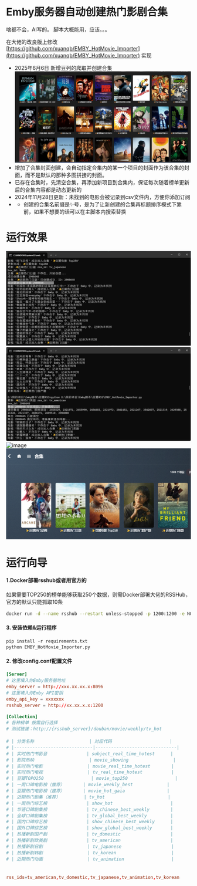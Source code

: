 # Emby服务器自动创建热门影剧合集

啥都不会，AI写的。 脚本大概能用，应该。。。

在大佬的改良版上修改 [https://github.com/xuanqb/EMBY_HotMovie_Importer](https://github.com/xuanqb/EMBY_HotMovie_Importer) 实现

+ 2025年6月6日 新增豆列的爬取并创建合集
  ![image](docs/豆列.png)
+ 增加了合集封面创建，会自动指定合集内的某一个项目的封面作为该合集的封面，而不是默认的那种多图拼接的封面。
+ 已存在合集时，先清空合集，再添加新项目到合集内，保证每次随着榜单更新后的合集内容都是动态更新的
+ 2024年11月28日更新：未找到的电影会被记录到csv文件内，方便你添加订阅
+ - 创建的合集名前缀是✨号，是为了让新创建的合集再标题排序模式下靠前，如果不想要的话可以在主脚本内搜索替换

# 运行效果
![image](docs/创建时.png)
![image](docs/清空合集.png)
![image](https://github.com/user-attachments/assets/20c99f75-2ddb-42a1-a289-6b3a518e9e40)
![image](docs/创建完毕.png)

# 运行向导

#### 1.Docker部署rsshub或者用官方的
如果需要TOP250的榜单能够获取250个数据，则需Docker部署大佬的RSSHub，官方的默认只能抓取10条

``` Bash
docker run -d --name rsshub --restart unless-stopped -p 1200:1200 -e NODE_ENV=production xuanqb/rsshub:latest
```

#### 3. 安装依赖&运行程序
```
pip install -r requirements.txt
python EMBY_HotMovie_Importer.py
```


#### 2. 修改config.conf配置文件
``` conf
[Server]
# 这里填入你Emby服务器地址
emby_server = http://xxx.xx.xx.x:8096
# 这里填入你Emby API密钥
emby_api_key = xxxxxxx
rsshub_server = http://xx.xx.x.x:1200
```

``` conf
[Collection]
# 各种榜单 按需自行选择
# 测试链接：http://{rsshub_server}/douban/movie/weekly/tv_hot

# | 分类名称                     | 对应代码                      |
# |------------------------------|-------------------------------|
# | 实时热门书影音               | subject_real_time_hotest      |
# | 影院热映                     | movie_showing                 |
# | 实时热门电影                 | movie_real_time_hotest        |
# | 实时热门电视                 | tv_real_time_hotest           |
# | 豆瓣TOPO250                  | movie_top250                  |
# | 一周口碑电影榜（推荐）       | movie_weekly_best             |
# | 豆瓣热门电影榜（推荐）       | movie_hot_gaia                |
# | 近期热门剧集（推荐）         | tv_hot                        |
# | 一周热门综艺榜               | show_hot                      |
# | 华语口碑剧集榜               | tv_chinese_best_weekly        |
# | 全球口碑剧集榜               | tv_global_best_weekly         |
# | 国内口碑综艺榜               | show_chinese_best_weekly      |
# | 国外口碑综艺榜               | show_global_best_weekly       |
# | 热播新剧国产剧               | tv_domestic                   |
# | 热播新剧欧美剧               | tv_american                   |
# | 热播新剧日剧                 | tv_japanese                   |
# | 热播新剧韩剧                 | tv_korean                     |
# | 近期热门动画                 | tv_animation                  |


rss_ids=tv_american,tv_domestic,tv_japanese,tv_animation,tv_korean
```

